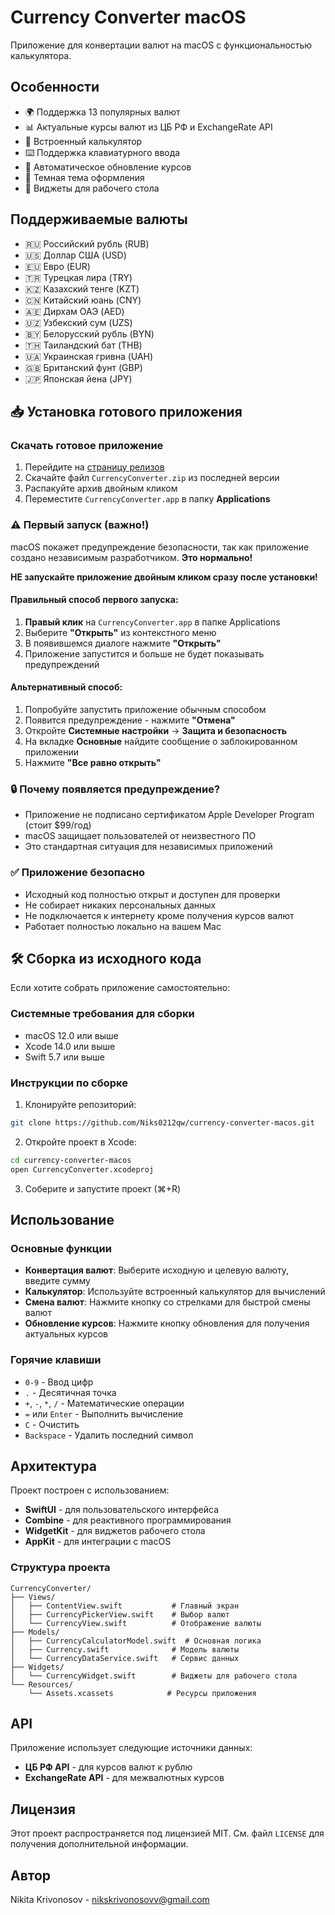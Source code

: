 # Currency Converter macOS

Приложение для конвертации валют на macOS с функциональностью калькулятора.

## Особенности

- 🌍 Поддержка 13 популярных валют
- 📊 Актуальные курсы валют из ЦБ РФ и ExchangeRate API
- 🧮 Встроенный калькулятор
- ⌨️ Поддержка клавиатурного ввода
- 🔄 Автоматическое обновление курсов
- 🎨 Темная тема оформления
- 📱 Виджеты для рабочего стола

## Поддерживаемые валюты

- 🇷🇺 Российский рубль (RUB)
- 🇺🇸 Доллар США (USD)
- 🇪🇺 Евро (EUR)
- 🇹🇷 Турецкая лира (TRY)
- 🇰🇿 Казахский тенге (KZT)
- 🇨🇳 Китайский юань (CNY)
- 🇦🇪 Дирхам ОАЭ (AED)
- 🇺🇿 Узбекский сум (UZS)
- 🇧🇾 Белорусский рубль (BYN)
- 🇹🇭 Таиландский бат (THB)
- 🇺🇦 Украинская гривна (UAH)
- 🇬🇧 Британский фунт (GBP)
- 🇯🇵 Японская йена (JPY)

## 📥 Установка готового приложения

### Скачать готовое приложение
1. Перейдите на [страницу релизов](https://github.com/Niks0212qw/currency-converter-macos/releases)
2. Скачайте файл `CurrencyConverter.zip` из последней версии
3. Распакуйте архив двойным кликом
4. Переместите `CurrencyConverter.app` в папку **Applications**

### ⚠️ Первый запуск (важно!)

macOS покажет предупреждение безопасности, так как приложение создано независимым разработчиком. **Это нормально!**

**НЕ запускайте приложение двойным кликом сразу после установки!**

#### Правильный способ первого запуска:
1. **Правый клик** на `CurrencyConverter.app` в папке Applications
2. Выберите **"Открыть"** из контекстного меню
3. В появившемся диалоге нажмите **"Открыть"**
4. Приложение запустится и больше не будет показывать предупреждений

#### Альтернативный способ:
1. Попробуйте запустить приложение обычным способом
2. Появится предупреждение - нажмите **"Отмена"**
3. Откройте **Системные настройки** → **Защита и безопасность**
4. На вкладке **Основные** найдите сообщение о заблокированном приложении
5. Нажмите **"Все равно открыть"**

### 🔒 Почему появляется предупреждение?

- Приложение не подписано сертификатом Apple Developer Program (стоит $99/год)
- macOS защищает пользователей от неизвестного ПО
- Это стандартная ситуация для независимых приложений

### ✅ Приложение безопасно

- Исходный код полностью открыт и доступен для проверки
- Не собирает никаких персональных данных
- Не подключается к интернету кроме получения курсов валют
- Работает полностью локально на вашем Mac

## 🛠 Сборка из исходного кода

Если хотите собрать приложение самостоятельно:

### Системные требования для сборки
- macOS 12.0 или выше
- Xcode 14.0 или выше
- Swift 5.7 или выше

### Инструкции по сборке
1. Клонируйте репозиторий:
```bash
git clone https://github.com/Niks0212qw/currency-converter-macos.git
```

2. Откройте проект в Xcode:
```bash
cd currency-converter-macos
open CurrencyConverter.xcodeproj
```

3. Соберите и запустите проект (⌘+R)

## Использование

### Основные функции

- **Конвертация валют**: Выберите исходную и целевую валюту, введите сумму
- **Калькулятор**: Используйте встроенный калькулятор для вычислений
- **Смена валют**: Нажмите кнопку со стрелками для быстрой смены валют
- **Обновление курсов**: Нажмите кнопку обновления для получения актуальных курсов

### Горячие клавиши

- `0-9` - Ввод цифр
- `.` - Десятичная точка
- `+`, `-`, `*`, `/` - Математические операции
- `=` или `Enter` - Выполнить вычисление
- `C` - Очистить
- `Backspace` - Удалить последний символ

## Архитектура

Проект построен с использованием:

- **SwiftUI** - для пользовательского интерфейса
- **Combine** - для реактивного программирования
- **WidgetKit** - для виджетов рабочего стола
- **AppKit** - для интеграции с macOS

### Структура проекта

```
CurrencyConverter/
├── Views/
│   ├── ContentView.swift           # Главный экран
│   ├── CurrencyPickerView.swift    # Выбор валют
│   └── CurrencyView.swift          # Отображение валюты
├── Models/
│   ├── CurrencyCalculatorModel.swift  # Основная логика
│   ├── Currency.swift              # Модель валюты
│   └── CurrencyDataService.swift   # Сервис данных
├── Widgets/
│   └── CurrencyWidget.swift        # Виджеты для рабочего стола
└── Resources/
    └── Assets.xcassets            # Ресурсы приложения
```

## API

Приложение использует следующие источники данных:

- **ЦБ РФ API** - для курсов валют к рублю
- **ExchangeRate API** - для межвалютных курсов

## Лицензия

Этот проект распространяется под лицензией MIT. См. файл `LICENSE` для получения дополнительной информации.

## Автор

Nikita Krivonosov - nikskrivonosovv@gmail.com
